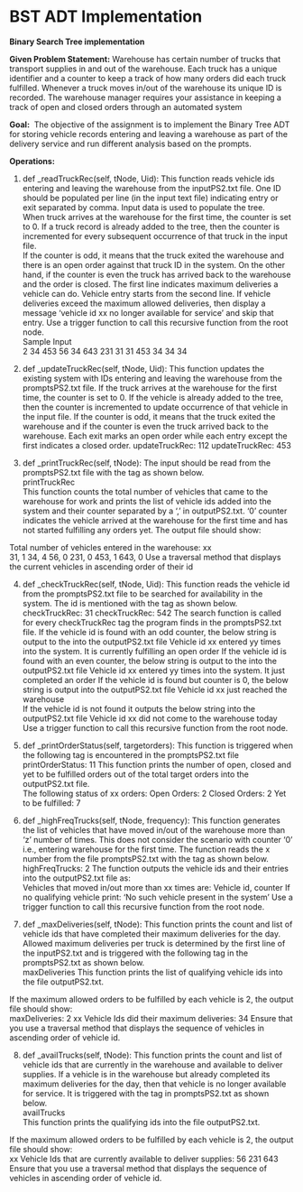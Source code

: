 # BST ADT Implementation
**Binary Search Tree implementation**

**Given Problem Statement:**
Warehouse has certain number of trucks that transport supplies in and out of the warehouse. Each truck has a unique identifier and a counter to keep a track of how many orders did each truck fulfilled. Whenever a truck moves in/out of the warehouse its unique ID is recorded. The  warehouse  manager  requires  your  assistance  in  keeping  a  track  of  open  and  closed  orders through an automated system

**Goal:** 
The objective of the assignment is to implement the Binary Tree ADT for storing vehicle records entering and leaving a warehouse as part of the delivery service and run different analysis based on the prompts.


**Operations:**

1. def _readTruckRec(self, tNode, Uid): This function reads vehicle ids entering and leaving 
the warehouse from the inputPS2.txt file. One ID should be populated per line (in the input 
text file) indicating entry or exit separated by comma. Input data is used to populate the tree.  
When truck arrives at the warehouse for the first time, the counter is set to 0. If a truck record 
is already added to the tree, then the counter is incremented for every subsequent occurrence 
of that truck in the input file.  
If the counter is odd, it means that the truck exited the warehouse and there is an open order 
against that truck ID in the system. On the other hand, if the counter is even the truck has 
arrived back to the warehouse and the order is closed. 
The  first  line  indicates  maximum  deliveries  a  vehicle  can  do.  Vehicle  entry  starts  from  the 
second  line.  If  vehicle  deliveries  exceed  the  maximum  allowed  deliveries,  then  display  a 
message ‘vehicle id xx no longer available for service’ and skip that entry. 
Use a trigger function to call this recursive function from the root node.  
Sample Input  
2 
34 
453 
56 
34 
643 
231 
31 
31 
453 
34 
34 
34 
 
2. def _updateTruckRec(self, tNode, Uid): This function updates the existing system with IDs 
entering and leaving the warehouse from the promptsPS2.txt file. If the truck arrives at the 
warehouse for the first time, the counter is set to 0. If the vehicle is already added to the tree, 
then the counter is incremented to update occurrence of that vehicle in the input file. If the 
counter is odd, it means that the truck exited the warehouse and if the counter is even the 
truck arrived back to the warehouse. Each exit marks an open order while each entry except 
the first indicates a closed order. 
updateTruckRec: 112 
updateTruckRec: 453 
 
3. def  _printTruckRec(self,  tNode):  The  input  should  be  read  from  the  promptsPS2.txt  file 
with the tag as shown below.  
printTruckRec  
This function counts the total number of vehicles that came to the warehouse for work and 
prints the list of vehicle ids added into the system and their counter separated by a ‘,’ in 
outputPS2.txt. ‘0’ counter indicates the vehicle arrived at the warehouse for the first time and 
has not started fulfilling any orders yet. The output file should show:  
 
Total number of vehicles entered in the warehouse: xx     
31, 1 
34, 4 
56, 0 
231, 0 
453, 1 
643, 0 
Use a traversal method that displays the current vehicles in ascending order of their id 
 
4. def _checkTruckRec(self, tNode, Uid): This function reads the vehicle id from the 
promptsPS2.txt file to be searched for availability in the system. The id is mentioned with the 
tag as shown below.  
checkTruckRec: 31 
checkTruckRec: 542 
The  search  function  is  called  for  every  checkTruckRec  tag  the  program  finds  in  the 
promptsPS2.txt file. 
If  the  vehicle  id  is  found  with  an  odd  counter,  the  below  string  is  output  to  the  into  the 
outputPS2.txt file 
Vehicle id xx entered yy times into the system. It is currently fulfilling an open order 
If  the  vehicle  id  is  found  with  an  even  counter,  the  below  string  is  output  to  the  into  the 
outputPS2.txt file 
Vehicle id xx entered yy times into the system. It just completed an order 
If the vehicle id is found but counter is 0, the below string is output into the outputPS2.txt file 
Vehicle id xx just reached the warehouse  
If the vehicle id is not found it outputs the below string into the outputPS2.txt file 
Vehicle id xx did not come to the warehouse today 
Use a trigger function to call this recursive function from the root node.  
 
5. def _printOrderStatus(self, targetorders): This function is triggered when the following tag 
is encountered in the promptsPS2.txt file 
printOrderStatus: 11 
This function prints the number of open, closed and yet to be fulfilled orders out of the total 
target orders into the outputPS2.txt file.  
The following status of xx orders: 
Open Orders: 2 
Closed Orders: 2 
Yet to be fulfilled: 7 
 
6. def _highFreqTrucks(self, tNode, frequency): This function generates the list of vehicles 
that have moved in/out of the warehouse more than ‘z’ number of times. This does not 
consider the scenario with counter ‘0’ i.e., entering warehouse for the first time. The function 
reads the x number from the file promptsPS2.txt with the tag as shown below.  
highFreqTrucks: 2 
The function outputs the vehicle ids and their entries into the outputPS2.txt file as:  
Vehicles that moved in/out more than xx times are: 
Vehicle id, counter 
If no qualifying vehicle print: ‘No such vehicle present in the system’ 
Use a trigger function to call this recursive function from the root node.  
 
7. def  _maxDeliveries(self, tNode):  This function prints the count  and  list of  vehicle  ids that 
have completed their maximum deliveries for the day. Allowed maximum deliveries per truck 
is determined by the first line of the inputPS2.txt and is triggered with the following tag in the 
promptsPS2.txt as shown below.  
maxDeliveries 
This function prints the list of qualifying vehicle ids into the file outputPS2.txt.  
 
If the maximum allowed orders to be fulfilled by each vehicle is 2, the output file should show:  
maxDeliveries: 2 
xx Vehicle Ids did their maximum deliveries: 
34 
Ensure that you use a traversal method that displays the sequence of vehicles in ascending 
order of vehicle id.  
 
8. def _availTrucks(self, tNode): This function prints the count and list of vehicle ids that are 
currently in the warehouse and available to deliver supplies. If a vehicle is in the warehouse 
but  already  completed  its  maximum  deliveries  for  the  day,  then  that  vehicle  is  no  longer 
available for service. It is triggered with the tag in promptsPS2.txt as shown below.  
availTrucks  
This function prints the qualifying ids into the file outputPS2.txt.  
 
If the maximum allowed orders to be fulfilled by each vehicle is 2, the output file should show:  
xx Vehicle Ids that are currently available to deliver supplies: 
56 
231 
643 
Ensure that you use a traversal method that displays the sequence of vehicles in ascending 
order of vehicle id.
